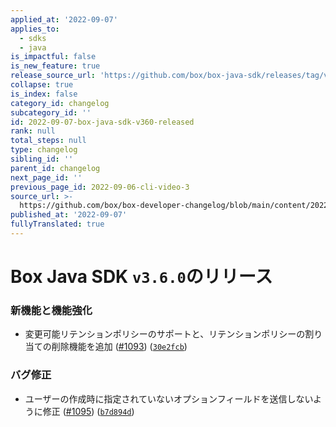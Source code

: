 ```yaml
---
applied_at: '2022-09-07'
applies_to:
  - sdks
  - java
is_impactful: false
is_new_feature: true
release_source_url: 'https://github.com/box/box-java-sdk/releases/tag/v3.6.0'
collapse: true
is_index: false
category_id: changelog
subcategory_id: ''
id: 2022-09-07-box-java-sdk-v360-released
rank: null
total_steps: null
type: changelog
sibling_id: ''
parent_id: changelog
next_page_id: ''
previous_page_id: 2022-09-06-cli-video-3
source_url: >-
  https://github.com/box/box-developer-changelog/blob/main/content/2022/09-07-box-java-sdk-v360-released.md
published_at: '2022-09-07'
fullyTranslated: true
---
```

# Box Java SDK `v3.6.0`のリリース

### 新機能と機能強化

* 変更可能リテンションポリシーのサポートと、リテンションポリシーの割り当ての削除機能を追加 ([#1093][1]) ([`30e2fcb`][2])

### バグ修正

* ユーザーの作成時に指定されていないオプションフィールドを送信しないように修正 ([#1095][3]) ([`b7d894d`][4])

[1]: https://github.com/box/box-java-sdk/issues/1093

[2]: https://github.com/box/box-java-sdk/commit/30e2fcb74c12867fd3859c3490539557b47ab006

[3]: https://github.com/box/box-java-sdk/issues/1095

[4]: https://github.com/box/box-java-sdk/commit/b7d894d3f134137f3a5925f09accfd4334837f81
